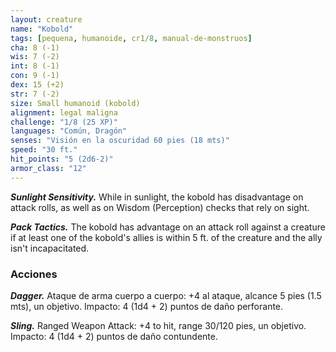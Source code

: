 ```yaml
---
layout: creature
name: "Kobold"
tags: [pequena, humanoide, cr1/8, manual-de-monstruos]
cha: 8 (-1)
wis: 7 (-2)
int: 8 (-1)
con: 9 (-1)
dex: 15 (+2)
str: 7 (-2)
size: Small humanoid (kobold)
alignment: legal maligna
challenge: "1/8 (25 XP)"
languages: "Común, Dragón"
senses: "Visión en la oscuridad 60 pies (18 mts)"
speed: "30 ft."
hit_points: "5 (2d6-2)"
armor_class: "12"
---
```


***Sunlight Sensitivity.*** While in sunlight, the kobold has disadvantage on attack rolls, as well as on Wisdom (Perception) checks that rely on sight.

***Pack Tactics.*** The kobold has advantage on an attack roll against a creature if at least one of the kobold's allies is within 5 ft. of the creature and the ally isn't incapacitated.

### Acciones

***Dagger.*** Ataque de arma cuerpo a cuerpo: +4 al ataque, alcance 5 pies (1.5 mts), un objetivo. Impacto: 4 (1d4 + 2) puntos de daño perforante.

***Sling.*** Ranged Weapon Attack: +4 to hit, range 30/120 pies, un objetivo. Impacto: 4 (1d4 + 2) puntos de daño contundente.